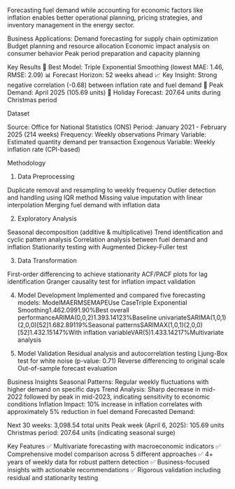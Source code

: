 Forecasting fuel demand while accounting for economic factors like inflation enables better operational planning, pricing strategies, and inventory management in the energy sector.

Business Applications:
Demand forecasting for supply chain optimization
Budget planning and resource allocation
Economic impact analysis on consumer behavior
Peak period preparation and capacity planning

Key Results
🎯 Best Model: Triple Exponential Smoothing (lowest MAE: 1.46, RMSE: 2.09)
📊 Forecast Horizon: 52 weeks ahead
📈 Key Insight: Strong negative correlation (-0.68) between inflation rate and fuel demand
📅 Peak Demand: April 2025 (105.69 units)
🎄 Holiday Forecast: 207.64 units during Christmas period

Dataset

Source: Office for National Statistics (ONS)
Period: January 2021 - February 2025 (214 weeks)
Frequency: Weekly observations
Primary Variable: Estimated quantity demand per transaction
Exogenous Variable: Weekly inflation rate (CPI-based)


Methodology
1. Data Preprocessing

Duplicate removal and resampling to weekly frequency
Outlier detection and handling using IQR method
Missing value imputation with linear interpolation
Merging fuel demand with inflation data

2. Exploratory Analysis

Seasonal decomposition (additive & multiplicative)
Trend identification and cyclic pattern analysis
Correlation analysis between fuel demand and inflation
Stationarity testing with Augmented Dickey-Fuller test

3. Data Transformation

First-order differencing to achieve stationarity
ACF/PACF plots for lag identification
Granger causality test for inflation impact validation

4. Model Development
Implemented and compared five forecasting models:
ModelMAERMSEMAPEUse CaseTriple Exponential Smoothing1.462.0991.90%Best overall performanceARIMA(0,0,2)1.393.14123%Baseline univariateSARIMA(1,0,1)(2,0,0)[52]1.682.89119%Seasonal patternsSARIMAX(1,0,1)(2,0,0)[52]1.432.15147%With inflation variableVAR(5)1.433.14217%Multivariate analysis

5. Model Validation
Residual analysis and autocorrelation testing
Ljung-Box test for white noise (p-value: 0.71)
Reverse differencing to original scale
Out-of-sample forecast evaluation


Business Insights
Seasonal Patterns: Regular weekly fluctuations with higher demand on specific days
Trend Analysis: Sharp decrease in mid-2022 followed by peak in mid-2023, indicating sensitivity to economic conditions
Inflation Impact: 10% increase in inflation correlates with approximately 5% reduction in fuel demand
Forecasted Demand:

Next 30 weeks: 3,098.54 total units
Peak week (April 6, 2025): 105.69 units
Christmas period: 207.64 units (indicating seasonal surge)

Key Features
✅ Multivariate forecasting with macroeconomic indicators
✅ Comprehensive model comparison across 5 different approaches
✅ 4+ years of weekly data for robust pattern detection
✅ Business-focused insights with actionable recommendations
✅ Rigorous validation including residual and stationarity testing
